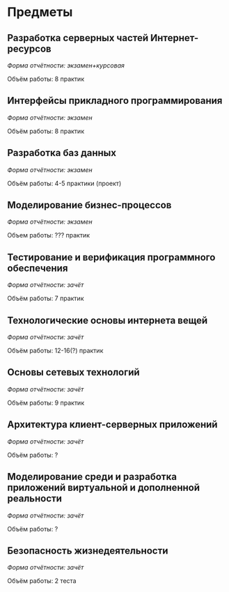 # Предметы
## Разработка серверных частей Интернет-ресурсов
*Форма отчётности: экзамен+курсовая*

Объём работы: 8 практик

## Интерфейсы прикладного программирования
*Форма отчётности: экзамен*

Объём работы: 8 практик

## Разработка баз данных
*Форма отчётности: экзамен*

Объём работы: 4-5 практики (проект)

## Моделирование бизнес-процессов
*Форма отчётности: экзамен*

Объем работы: ??? практик

## Тестирование и верификация программного обеспечения
*Форма отчётности: зачёт*

Объём работы: 7 практик

## Технологические основы интернета вещей
*Форма отчётности: зачёт*

Объём работы: 12-16(?) практик

## Основы сетевых технологий
*Форма отчётности: зачёт*

Объём работы: 9 практик

## Архитектура клиент-серверных приложений
*Форма отчётности: зачёт*

Объём работы: ?

## Моделирование среди и разработка приложений виртуальной и дополненной реальности
*Форма отчётности: зачёт*

Объём работы: ?

## Безопасность жизнедеятельности
*Форма отчётности: зачёт*

Объём работы: 2 теста
